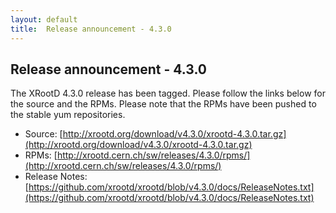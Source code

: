 ```yaml
---
layout: default
title:  Release announcement - 4.3.0
---
```


Release announcement - 4.3.0
-----------------------------

The XRootD 4.3.0 release has been tagged. Please follow the links
below for the source and the RPMs. Please note that the RPMs have been pushed
to the stable yum repositories.

 * Source: [http://xrootd.org/download/v4.3.0/xrootd-4.3.0.tar.gz](http://xrootd.org/download/v4.3.0/xrootd-4.3.0.tar.gz)
 * RPMs: [http://xrootd.cern.ch/sw/releases/4.3.0/rpms/](http://xrootd.cern.ch/sw/releases/4.3.0/rpms/)
 * Release Notes: [https://github.com/xrootd/xrootd/blob/v4.3.0/docs/ReleaseNotes.txt](https://github.com/xrootd/xrootd/blob/v4.3.0/docs/ReleaseNotes.txt)
